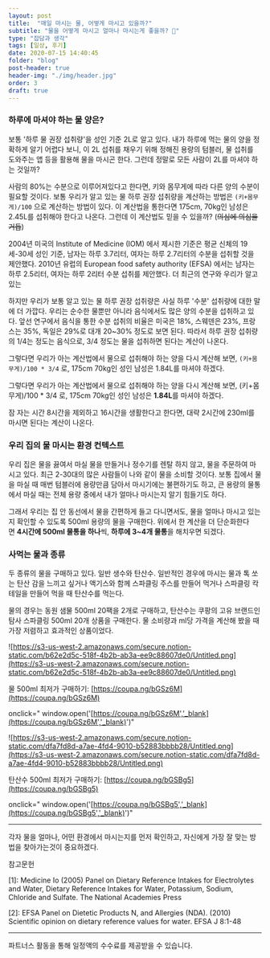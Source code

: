 ```yaml
---
layout: post
title:  "매일 마시는 물, 어떻게 마시고 있을까?"
subtitle: "물을 어떻게 마시고 얼마나 마시는게 좋을까? 🤔"
type: "잡담과 생각"
tags: [일상, 후기]
date: 2020-07-15 14:40:45
folder: "blog"
post-header: true
header-img: "./img/header.jpg"
order: 3
draft: true
---
```



### 하루에 마셔야 하는 물 양은?

보통 '하루 물 권장 섭취량'을 성인 기준 2L로 알고 있다. 내가 하루에 먹는 물의 양을 정확하게 알기 어렵다 보니, 이 2L 섭취를 채우기 위해 정해진 용량의 텀블러, 물 섭취를 도와주는 앱 등을 활용해 물을 마시곤 한다. 그런데 정말로 모든 사람이 2L를 마셔야 하는 것일까?

사람의 80%는 수분으로 이루어져있다고 한다면, 키와 몸무게에 따라 다른 양의 수분이 필요할 것이다. 보통 우리가 알고 있는 물 하루 권장 섭취량을 계산하는 방법은 `(키+몸무게)/100` 으로 계산하는 방법이 있다. 이 계산법을 통한다면 175cm, 70kg인 남성은 2.45L를 섭취해야 한다고 나온다. 그런데 이 계산법도 믿을 수 있을까? (~~의심에 의심을 거듭~~)

2004년 미국의 Institute of Medicine (IOM) 에서 제시한 기준은 평균 신체의 19세-30세 성인 기준, 남자는 하루 3.7리터, 여자는 하루 2.7리터의 수분을 섭취할 것을 제안했다. 2010년 유럽의 European food safety authority (EFSA) 에서는 남자는 하루 2.5리터, 여자는 하루 2리터 수분 섭취를 제안했다. 더 최근의 연구와 우리가 알고 있는 

하지만 우리가 보통 알고 있는 물 하루 권장 섭취량은 사실 하루 '수분' 섭취량에 대한 말에 더 가깝다. 우리는 순수한 물뿐만 아니라 음식에서도 많은 양의 수분을 섭취하고 있다. 앞선 연구에서 음식을 통한 수분 섭취의 비율은 미국은 18%, 스웨덴은 23%, 프랑스는 35%, 독일은 29%로 대개 20~30% 정도로 보면 된다. 따라서 하루 권장 섭취량의 1/4는 정도는 음식으로, 3/4 정도는 물을 섭취하면 된다는 계산이 나온다.

그렇다면 우리가 아는 계산법에서 물으로 섭취해야 하는 양을 다시 계산해 보면, `(키+몸무게)/100 * 3/4` 로, 175cm 70kg인 성인 남성은 1.84L를 마셔야 하겠다.

그렇다면 우리가 아는 계산법에서 물으로 섭취해야 하는 양을 다시 계산해 보면, (키+몸무게)/100 * 3/4 로, 175cm 70kg인 성인 남성은 **1.84L**를 마셔야 하겠다.

잠 자는 시간 8시간을 제외하고 16시간을 생활한다고 한다면, 대략 2시간에 230ml를 마시면 된다는 계산이 나온다.

### 우리 집의 물 마시는 환경 컨텍스트

우리 집은 물을 끓여서 마실 물을 만들거나 정수기를 렌탈 하지 않고, 물을 주문하여 마시고 있다. 최근 2-30대의 많은 사람들이 나와 같이 물을 소비할 것이다. 보통 집에서 물을 마실 때 매번 텀블러에 용량만큼 담아서 마시기에는 불편하기도 하고, 큰 용량의 물통에서 마실 때는 전체 용량 중에서 내가 얼마나 마시는지 알기 힘들기도 하다.

그래서 우리는 집 안 동선에서 물을 간편하게 들고 다니면서도, 물을 얼마나 마시고 있는지 확인할 수 있도록 500ml 용량의 물을 구매한다. 위에서 한 계산을 더 단순화한다면 **4시간에 500ml 물통을 하나**씩, **하루에 3~4개 물통**을 해치우면 되겠다.

### 사먹는 물과 종류

두 종류의 물을 구매하고 있다. 일반 생수와 탄산수. 일반적인 경우에 마시는 물과 톡 쏘는 탄산 감을 느끼고 싶거나 액기스와 함께 스파클링 주스를 만들어 먹거나 스파클링 칵테일을 만들어 먹을 때 탄산수를 먹는다.

물의 경우는 동원 샘물 500ml 20팩을 2개로 구매하고, 탄산수는 쿠팡의 고유 브랜드인 탐사 스파클링 500ml 20개 상품을 구매한다. 물 소비량과 ml당 가격을 계산해 봤을 때 가장 저렴하고 효과적인 상품이었다.

![https://s3-us-west-2.amazonaws.com/secure.notion-static.com/b62e2d5c-518f-4b2b-ab3a-ee9c88607de0/Untitled.png](https://s3-us-west-2.amazonaws.com/secure.notion-static.com/b62e2d5c-518f-4b2b-ab3a-ee9c88607de0/Untitled.png)

물 500ml 최저가 구매하기: [https://coupa.ng/bGSz6M](https://coupa.ng/bGSz6M)

onclick=" window.open('[https://coupa.ng/bGSz6M','_blank](https://coupa.ng/bGSz6M','_blank)')"

![https://s3-us-west-2.amazonaws.com/secure.notion-static.com/dfa7fd8d-a7ae-4fd4-9010-b52883bbbb28/Untitled.png](https://s3-us-west-2.amazonaws.com/secure.notion-static.com/dfa7fd8d-a7ae-4fd4-9010-b52883bbbb28/Untitled.png)

탄산수 500ml 최저가 구매하기: [https://coupa.ng/bGSBg5](https://coupa.ng/bGSBg5)

onclick=" window.open('[https://coupa.ng/bGSBg5','_blank](https://coupa.ng/bGSBg5','_blank)')"

---

각자 물을 얼마나, 어떤 환경에서 마시는지를 먼저 확인하고, 자신에게 가장 잘 맞는 방법을 찾아가는것이 중요하겠다.

참고문헌

[1]: Medicine Io (2005) Panel on Dietary Reference Intakes for Electrolytes and Water, Dietary Reference Intakes for Water, Potassium, Sodium, Chloride and Sulfate. The National Academies Press

[2]: EFSA Panel on Dietetic Products N, and Allergies (NDA). (2010) Scientific opinion on dietary reference values for water. EFSA J 8:1-48

---

파트너스 활동을 통해 일정액의 수수료를 제공받을 수 있습니다.